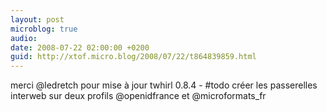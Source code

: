```yaml
---
layout: post
microblog: true
audio: 
date: 2008-07-22 02:00:00 +0200
guid: http://xtof.micro.blog/2008/07/22/t864839859.html
---
```

merci @ledretch pour mise à jour twhirl 0.8.4 - #todo créer les passerelles interweb sur deux profils @openidfrance et @microformats_fr
